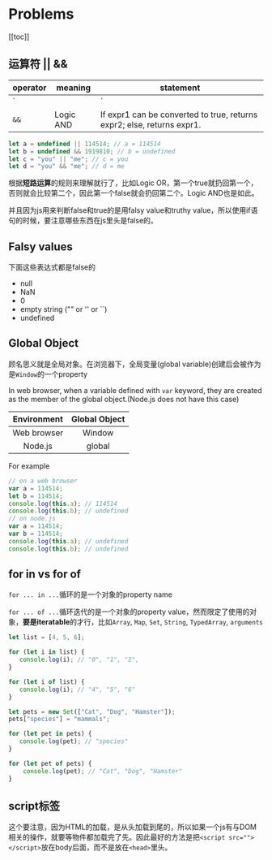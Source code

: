 # Problems

[[toc]]

## 运算符 || &&

|operator|meaning|statement|
|--|--|--|
| `||` |Logic OR| If expr1 can be converted to true, returns expr1; else, returns expr2.|
| `&&` |Logic AND| If expr1 can be converted to true, returns expr2; else, returns expr1.|

``` javascript
let a = undefined || 114514; // a = 114514
let b = undefined && 1919810; // b = undefined
let c = "you" || "me"; // c = you
let d = "you" && "me"; // d = me
```

根据**短路运算**的规则来理解就行了，比如Logic OR，第一个true就扔回第一个，否则就会比较第二个，因此第一个false就会扔回第二个。Logic AND也是如此。

并且因为js用来判断false和true的是用falsy value和truthy value，所以使用if语句的时候，要注意哪些东西在js里头是false的。

## Falsy values

下面这些表达式都是false的

- null
- NaN
- 0
- empty string ("" or '' or ``)
- undefined

## Global Object

顾名思义就是全局对象。在浏览器下，全局变量(global variable)创建后会被作为是`Window`的一个property

In web browser, when a variable defined with `var` keyword, they are created as the member of the global object.(Node.js does not have this case)

|Environment|Global Object|
|:---:|:---:|
|Web browser|Window|
|Node.js|global|

For example

``` javascript
// on a web browser
var a = 114514;
let b = 114514;
console.log(this.a); // 114514
console.log(this.b); // undefined
// on node.js
var a = 114514;
var b = 114514;
console.log(this.a); // undefined
console.log(this.b); // undefined
```

## for in vs for of

`for ... in ...`循环的是一个对象的property name

`for ... of ...`循环迭代的是一个对象的property value，然而限定了使用的对象，**要是iteratable**的才行，比如`Array`, `Map`, `Set`, `String`, `TypedArray`, `arguments`

``` javascript
let list = [4, 5, 6];

for (let i in list) {
   console.log(i); // "0", "1", "2",
}

for (let i of list) {
   console.log(i); // "4", "5", "6"
}

let pets = new Set(["Cat", "Dog", "Hamster"]);
pets["species"] = "mammals";

for (let pet in pets) {
   console.log(pet); // "species"
}

for (let pet of pets) {
    console.log(pet); // "Cat", "Dog", "Hamster"
}
```

## script标签

这个要注意，因为HTML的加载，是从头加载到尾的，所以如果一个js有与DOM相关的操作，就要等物件都加载完了先。因此最好的方法是把`<script src=""></script>`放在body后面，而不是放在`<head>`里头。
